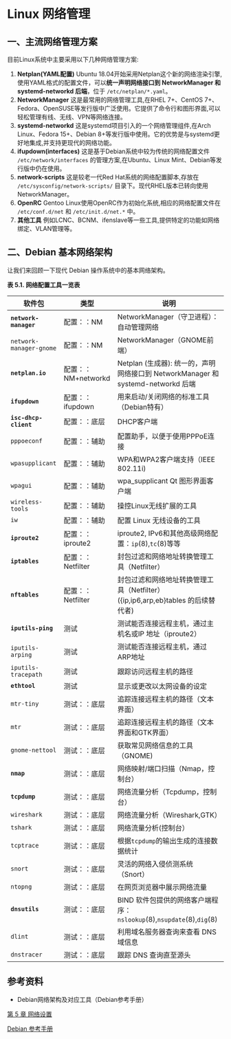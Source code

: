 # Linux 网络管理

## 一、主流网络管理方案

目前Linux系统中主要采用以下几种网络管理方案:

1. **Netplan(YAML配置)** Ubuntu 18.04开始采用Netplan这个新的网络渲染引擎,使用YAML格式的配置文件，可以**统一声明网络接口到 NetworkManager 和 systemd-networkd 后端**，位于 `/etc/netplan/*.yaml`。
2. **NetworkManager** 这是最常用的网络管理工具,在RHEL 7+、CentOS 7+、Fedora、OpenSUSE等发行版中广泛使用。它提供了命令行和图形界面,可以轻松管理有线、无线、VPN等网络连接。
3. **systemd-networkd** 这是systemd项目引入的一个网络管理组件,在Arch Linux、Fedora 15+、Debian 8+等发行版中使用。它的优势是与systemd更好地集成,并支持更现代的网络功能。
4. **ifupdown(interfaces)** 这是基于Debian系统中较为传统的网络配置文件 `/etc/network/interfaces` 的管理方案,在Ubuntu、Linux Mint、Debian等发行版中仍在使用。
5. **network-scripts** 这是较老一代Red Hat系统的网络配置脚本,存放在 `/etc/sysconfig/network-scripts/` 目录下。现代RHEL版本已转向使用NetworkManager。
6. **OpenRC** Gentoo Linux使用OpenRC作为初始化系统,相应的网络配置文件在 `/etc/conf.d/net` 和 `/etc/init.d/net.*` 中。
7. **其他工具** 例如LCNC、BCNM、ifenslave等一些工具,提供特定的功能如网络绑定、VLAN管理等。

## 二、Debian 基本网络架构

让我们来回顾一下现代 Debian 操作系统中的基本网络架构。

**表 5.1. 网络配置工具一览表**

| 软件包                     | 类型              | 说明                                                              |
| ----------------------- | --------------- | --------------------------------------------------------------- |
| **`network-manager`**   | 配置：：NM          | NetworkManager（守卫进程）：自动管理网络                                     |
| `network-manager-gnome` | 配置：：NM          | NetworkManager（GNOME前端）                                         |
| **`netplan.io`**        | 配置：：NM+networkd | Netplan (生成器): 统一的，声明网络接口到 NetworkManager 和 systemd-networkd 后端 |
| **`ifupdown`**          | 配置：：ifupdown    | 用来启动/关闭网络的标准工具（Debian特有）                                        |
| **`isc-dhcp-client`**   | 配置：：底层          | DHCP客户端                                                         |
| `pppoeconf`             | 配置：：辅助          | 配置助手，以便于使用PPPoE连接                                               |
| `wpasupplicant`         | 配置：：辅助          | WPA和WPA2客户端支持（IEEE 802.11i)                                     |
| `wpagui`                | 配置：：辅助          | wpa_supplicant Qt 图形界面客户端                                       |
| `wireless-tools`        | 配置：：辅助          | 操控Linux无线扩展的工具                                                  |
| `iw`                    | 配置：：辅助          | 配置 Linux 无线设备的工具                                                |
| **`iproute2`**          | 配置：：iproute2    | iproute2, IPv6和其他高级网络配置：`ip`(8),`tc`(8)等等                       |
| **`iptables`**          | 配置：：Netfilter   | 封包过滤和网络地址转换管理工具（Netfilter）                                      |
| **`nftables`**          | 配置：：Netfilter   | 封包过滤和网络地址转换管理工具（Netfilter） ({ip,ip6,arp,eb}tables 的后续替代者)       |
| **`iputils-ping`**      | 测试              | 测试能否连接远程主机，通过主机名或IP 地址（iproute2）                                |
| `iputils-arping`        | 测试              | 测试能否连接远程主机，通过ARP地址                                              |
| `iputils-tracepath`     | 测试              | 跟踪访问远程主机的路径                                                     |
| **`ethtool`**           | 测试              | 显示或更改以太网设备的设定                                                   |
| `mtr-tiny`              | 测试：：底层          | 追踪连接远程主机的路径（文本界面）                                               |
| `mtr`                   | 测试：：底层          | 追踪连接远程主机的路径（文本界面和GTK界面）                                         |
| `gnome-nettool`         | 测试：：底层          | 获取常见网络信息的工具（GNOME)                                              |
| **`nmap`**              | 测试：：底层          | 网络映射/端口扫描（Nmap，控制台）                                             |
| **`tcpdump`**           | 测试：：底层          | 网络流量分析（Tcpdump，控制台）                                             |
| `wireshark`             | 测试：：底层          | 网络流量分析（Wireshark,GTK）                                           |
| `tshark`                | 测试：：底层          | 网络流量分析(控制台）                                                     |
| `tcptrace`              | 测试：：底层          | 根据`tcpdump`的输出生成的连接数据统计                                         |
| `snort`                 | 测试：：底层          | 灵活的网络入侵侦测系统（Snort）                                              |
| `ntopng`                | 测试：：底层          | 在网页浏览器中展示网络流量                                                   |
| **`dnsutils`**          | 测试：：底层          | BIND 软件包提供的网络客户端程序：`nslookup`(8),`nsupdate`(8),`dig`(8)         |
| `dlint`                 | 测试：：底层          | 利用域名服务器查询来查看 DNS 域信息                                            |
| `dnstracer`             | 测试：：底层          | 跟踪 DNS 查询直至源头                                                   |

## 参考资料

- Debian网络架构及对应工具（Debian参考手册）

[第 5 章 网络设置](https://www.debian.org/doc/manuals/debian-reference/ch05.zh-cn.html)

[Debian 参考手册](https://www.debian.org/doc/manuals/debian-reference/index.zh-cn.html)
